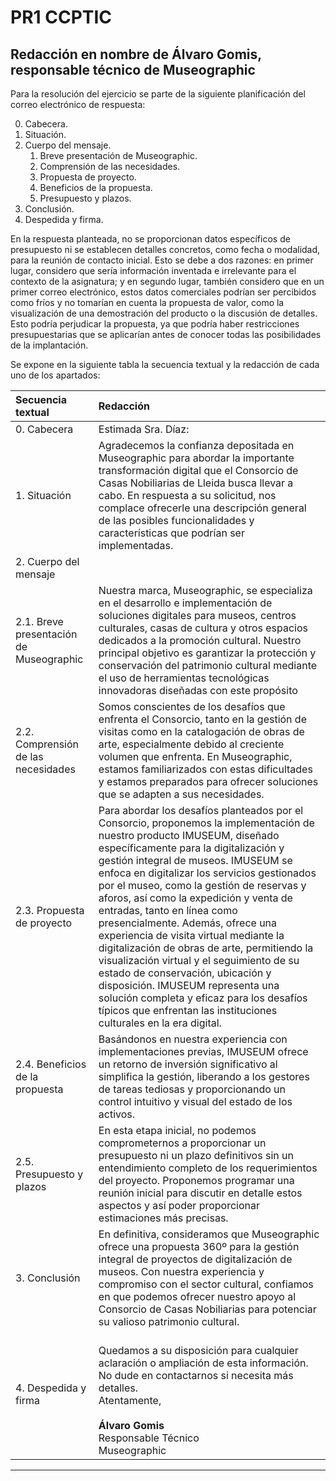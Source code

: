 # PR1 CCPTIC
## Redacción en nombre de Álvaro Gomis, responsable técnico de Museographic
Para la resolución del ejercicio se parte de la siguiente planificación del correo electrónico de respuesta:

0. Cabecera. 
1. Situación.
2. Cuerpo del mensaje.
    1. Breve presentación de Museographic.
    2. Comprensión de las necesidades.
    3. Propuesta de proyecto.
    4. Beneficios de la propuesta. 
    5. Presupuesto y plazos.
3. Conclusión.
4. Despedida y firma.

En la respuesta planteada, no se proporcionan datos específicos de presupuesto ni se establecen detalles concretos, como fecha o modalidad, para la reunión de contacto inicial. Esto se debe a dos razones: en primer lugar, considero que sería información inventada e irrelevante para el contexto de la asignatura; y en segundo lugar, también considero que en un primer correo electrónico, estos datos comerciales podrían ser percibidos como fríos y no tomarían en cuenta la propuesta de valor, como la visualización de una demostración del producto o la discusión de detalles. Esto podría perjudicar la propuesta, ya que podría haber restricciones presupuestarias que se aplicarían antes de conocer todas las posibilidades de la implantación.

Se expone en la siguiente tabla la secuencia textual y la redacción de cada uno de los apartados:

|Secuencia textual|Redacción|
|:-------|:--------|
|0. Cabecera|Estimada Sra. Díaz:|
|1. Situación|Agradecemos la confianza depositada en Museographic para abordar la importante transformación digital que el Consorcio de Casas Nobiliarias de Lleida busca llevar a cabo. En respuesta a su solicitud, nos complace ofrecerle una descripción general de las posibles funcionalidades y características que podrían ser implementadas.|
|2. Cuerpo del mensaje||
|2.1. Breve presentación de Museographic|Nuestra marca, Museographic, se especializa en el desarrollo e implementación de soluciones digitales para museos, centros culturales, casas de cultura y otros espacios dedicados a la promoción cultural. Nuestro principal objetivo es garantizar la protección y conservación del patrimonio cultural mediante el uso de herramientas tecnológicas innovadoras diseñadas con este propósito||
|2.2. Comprensión de las necesidades|Somos conscientes de los desafíos que enfrenta el Consorcio, tanto en la gestión de visitas como en la catalogación de obras de arte, especialmente debido al creciente volumen que enfrenta. En Museographic, estamos familiarizados con estas dificultades y estamos preparados para ofrecer soluciones que se adapten a sus necesidades.|
|2.3. Propuesta de proyecto|Para abordar los desafíos planteados por el Consorcio, proponemos la implementación de nuestro producto IMUSEUM, diseñado específicamente para la digitalización y gestión integral de museos. IMUSEUM se enfoca en digitalizar los servicios gestionados por el museo, como la gestión de reservas y aforos, así como la expedición y venta de entradas, tanto en línea como presencialmente. Además, ofrece una experiencia de visita virtual mediante la digitalización de obras de arte, permitiendo la visualización virtual y el seguimiento de su estado de conservación, ubicación y disposición. IMUSEUM representa una solución completa y eficaz para los desafíos típicos que enfrentan las instituciones culturales en la era digital.|
|2.4. Beneficios de la propuesta|Basándonos en nuestra experiencia con implementaciones previas, IMUSEUM ofrece un retorno de inversión significativo al simplifica la gestión, liberando a los gestores de tareas tediosas y proporcionando un control intuitivo y visual del estado de los activos.|
|2.5. Presupuesto y plazos|En esta etapa inicial, no podemos comprometernos a proporcionar un presupuesto ni un plazo definitivos sin un entendimiento completo de los requerimientos del proyecto. Proponemos programar una reunión inicial para discutir en detalle estos aspectos y así poder proporcionar estimaciones más precisas. |
|3. Conclusión| En definitiva, consideramos que Museographic ofrece una propuesta 360º para la gestión integral de proyectos de digitalización de museos. Con nuestra experiencia y compromiso con el  sector cultural, confiamos en que podemos ofrecer nuestro apoyo al Consorcio de Casas Nobiliarias para potenciar su valioso patrimonio cultural.
|4. Despedida y firma|<br>Quedamos a su disposición para cualquier aclaración o ampliación de esta información. No dude en contactarnos si necesita más detalles.<br>Atentamente,<br><br>**Álvaro Gomis**<br>Responsable Técnico<br>Museographic|

***
